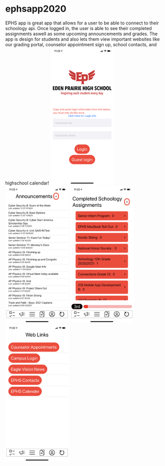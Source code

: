 # ephsapp2020
EPHS app is great app that allows for a user to be able to connect to their schoology api. Once logged in, the user is able to see their completed assignments aswell as some upcoming announcements and grades. The app is design for students and also lets them view important websites like our grading portal, counselor appointment sign up, school contacts, and highschool calendar!
<img width=200 alt="logic screen" src="https://github.com/connorholm/ephsapp2020/blob/main/IMG_1017.PNG"> <img width=200 alt="announcements page" src="https://github.com/connorholm/ephsapp2020/blob/main/IMG_1016.PNG"> <img width=200 alt="assignments page" src="https://github.com/connorholm/ephsapp2020/blob/main/IMG_1015.PNG"> <img width=200 alt="web page" src="https://github.com/connorholm/ephsapp2020/blob/main/IMG_1014.PNG">



